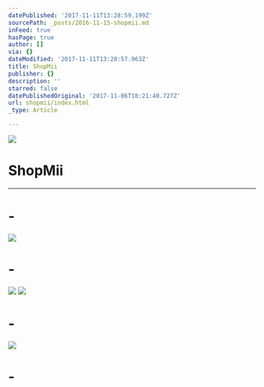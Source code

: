 ```yaml
---
datePublished: '2017-11-11T13:28:59.199Z'
sourcePath: _posts/2016-11-15-shopmii.md
inFeed: true
hasPage: true
author: []
via: {}
dateModified: '2017-11-11T13:28:57.963Z'
title: ShopMii
publisher: {}
description: ''
starred: false
datePublishedOriginal: '2017-11-06T18:21:40.727Z'
url: shopmii/index.html
_type: Article

---
```

![](https://the-grid-user-content.s3-us-west-2.amazonaws.com/0c38ab8d-f803-46e7-9523-fef336f6b52e.jpg)

# ShopMii

---

# -
![](https://the-grid-user-content.s3-us-west-2.amazonaws.com/8c0ec5cb-7002-4a69-85bf-50aa88fd86f2.jpg)

# -
![](https://the-grid-user-content.s3-us-west-2.amazonaws.com/f00f24fd-1c6b-455e-b19d-2aa83675bef7.png)
![](https://the-grid-user-content.s3-us-west-2.amazonaws.com/aa044ebc-1fb8-48b8-a815-6f65379915c2.png)

# -
![](https://the-grid-user-content.s3-us-west-2.amazonaws.com/11c727d5-77f7-468b-9907-fea8987130b0.png)

# -